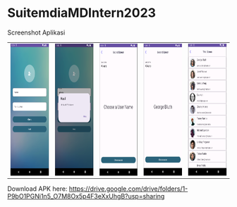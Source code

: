 # SuitemdiaMDIntern2023

Screenshot Aplikasi
<table>
  <tr>
    <td> <img src="https://github.com/alvfo/SuitemdiaMDIntern2023/blob/master/fotoApp/screen1.PNG"  alt="1" width = 140px height = 300px ></td>
    <td> <img src="https://github.com/alvfo/SuitemdiaMDIntern2023/blob/master/fotoApp/screen1-palindrome.PNG"  alt="2" width = 140px height = 300px ></td>
    <td> <img src="https://github.com/alvfo/SuitemdiaMDIntern2023/blob/master/fotoApp/screen2.PNG"  alt="3" width = 140px height = 300px ></td>
    <td> <img src="https://github.com/alvfo/SuitemdiaMDIntern2023/blob/master/fotoApp/screen2-selected-username.PNG"  alt="4" width = 140px height = 300px ></td>
    <td> <img src="https://github.com/alvfo/SuitemdiaMDIntern2023/blob/master/fotoApp/screen3.PNG"  alt="5" width = 140px height = 300px ></td>
    </tr>
</table>

Download APK here: https://drive.google.com/drive/folders/1-P9bO1PGNi1n5_O7M8Ox5p4F3eXxUhgB?usp=sharing 

